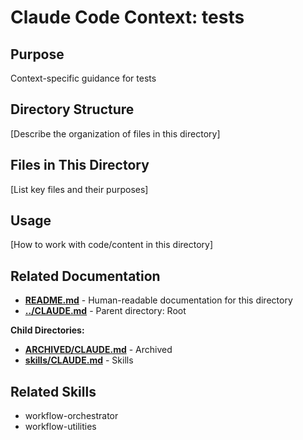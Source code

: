 # Claude Code Context: tests

## Purpose

Context-specific guidance for tests

## Directory Structure

[Describe the organization of files in this directory]

## Files in This Directory

[List key files and their purposes]

## Usage

[How to work with code/content in this directory]


## Related Documentation

- **[README.md](README.md)** - Human-readable documentation for this directory
- **[../CLAUDE.md](../CLAUDE.md)** - Parent directory: Root

**Child Directories:**
- **[ARCHIVED/CLAUDE.md](ARCHIVED/CLAUDE.md)** - Archived
- **[skills/CLAUDE.md](skills/CLAUDE.md)** - Skills

## Related Skills

- workflow-orchestrator
- workflow-utilities